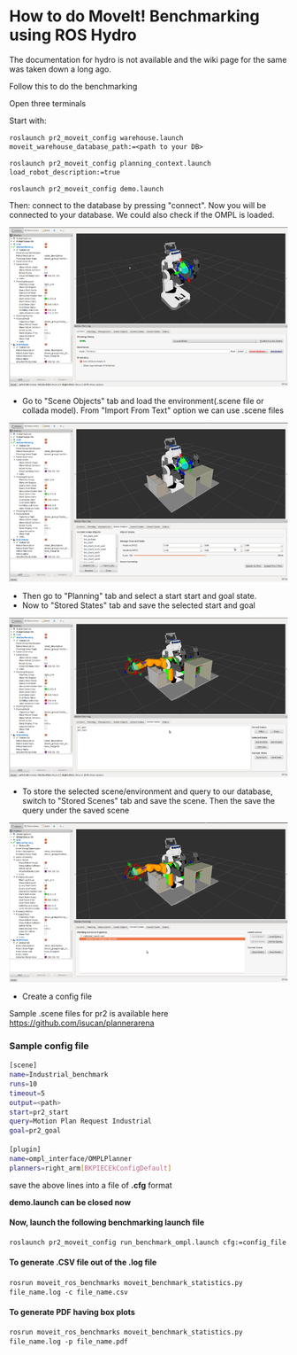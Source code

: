 # How to do MoveIt! Benchmarking using ROS Hydro

The documentation for hydro is not available and the wiki page for the same was taken down a long ago.

Follow this to do the benchmarking

Open three terminals

Start with:
```
roslaunch pr2_moveit_config warehouse.launch moveit_warehouse_database_path:=<path to your DB>
```
```
roslaunch pr2_moveit_config planning_context.launch load_robot_description:=true
```
```
roslaunch pr2_moveit_config demo.launch
```

Then: connect to the database by pressing "connect". Now you will be connected to your database. We could also check if the OMPL is loaded.

![ScreenShot](images/database_connect.png)

* Go to "Scene Objects" tab and load the environment(.scene file or collada model). From "Import From Text" option we can use .scene files

![ScreenShot](images/import_environment.png)

* Then go to "Planning" tab and select a start start and goal state.
* Now to "Stored States" tab and save the selected start and goal

![ScreenShot](images/start_goal.png)

* To store the selected scene/environment and query to our database, switch to "Stored Scenes" tab and save the scene. Then the save the query under the saved scene

![ScreenShot](images/save_scene_query.png)

* Create a config file

Sample .scene files for pr2 is available here https://github.com/isucan/plannerarena

### Sample config file

```sh
[scene]
name=Industrial_benchmark
runs=10
timeout=5
output=<path>
start=pr2_start
query=Motion Plan Request Industrial
goal=pr2_goal

[plugin]
name=ompl_interface/OMPLPlanner
planners=right_arm[BKPIECEkConfigDefault]
```

save the above lines into a file of **.cfg** format

**demo.launch can be closed now**



#### Now, launch the following benchmarking launch file

```sh
roslaunch pr2_moveit_config run_benchmark_ompl.launch cfg:=config_file.cfg
```
#### To generate .CSV file out of the .log file
```rosrun moveit_ros_benchmarks moveit_benchmark_statistics.py file_name.log -c file_name.csv```

#### To generate PDF having box plots
```rosrun moveit_ros_benchmarks moveit_benchmark_statistics.py file_name.log -p file_name.pdf```
